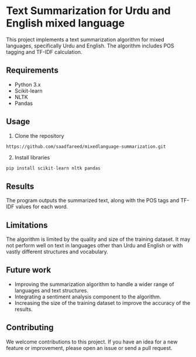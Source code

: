 # Text Summarization for Urdu and English mixed language

This project implements a text summarization algorithm for mixed languages, specifically Urdu and English. The algorithm includes POS tagging and TF-IDF calculation.

## Requirements
- Python 3.x
- Scikit-learn
- NLTK
- Pandas

## Usage
1. Clone the repository
```git
https://github.com/saadfareed/mixedlanguage-summarization.git
```
2. Install libraries 
```python
pip install scikit-learn nltk pandas
```


## Results
The program outputs the summarized text, along with the POS tags and TF-IDF values for each word.

## Limitations
The algorithm is limited by the quality and size of the training dataset. It may not perform well on text in languages other than Urdu and English or with vastly different structures and vocabulary.

## Future work
- Improving the summarization algorithm to handle a wider range of languages and text structures.
- Integrating a sentiment analysis component to the algorithm.
- Increasing the size of the training dataset to improve the accuracy of the results.

## Contributing
We welcome contributions to this project. If you have an idea for a new feature or improvement, please open an issue or send a pull request.
